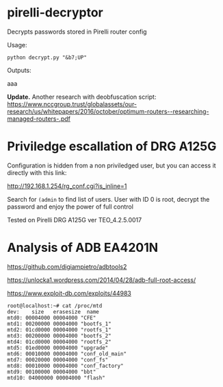 # pirelli-decryptor

Decrypts passwords stored in Pirelli router config

Usage:

`python decrypt.py "&b7;UP"`

Outputs:

aaa

**Update.** Another research with deobfuscation script: https://www.nccgroup.trust/globalassets/our-research/us/whitepapers/2016/october/optimum-routers--researching-managed-routers-.pdf

# Priviledge escallation of DRG A125G

Configuration is hidden from a non priviledged user, but you can access it directly with this link:

http://192.168.1.254/rg_conf.cgi?is_inline=1

Search for `(admin` to find list of users. User with ID 0 is root, decrypt the password and enjoy the power of full control

Tested on Pirelli DRG A125G ver TEO_4.2.5.0017	

# Analysis of ADB EA4201N

https://github.com/digiampietro/adbtools2

https://unlocka1.wordpress.com/2014/04/28/adb-full-root-access/

https://www.exploit-db.com/exploits/44983

```
root@localhost:~# cat /proc/mtd
dev:    size   erasesize  name
mtd0: 00004000 00004000 "CFE"
mtd1: 00200000 00004000 "bootfs_1"
mtd2: 01cd0000 00004000 "rootfs_1"
mtd3: 00200000 00004000 "bootfs_2"
mtd4: 01cd0000 00004000 "rootfs_2"
mtd5: 01ed0000 00004000 "upgrade"
mtd6: 00010000 00004000 "conf_old_main"
mtd7: 00020000 00004000 "conf_fs"
mtd8: 00010000 00004000 "conf_factory"
mtd9: 00100000 00004000 "bbt"
mtd10: 04000000 00004000 "flash"
```
